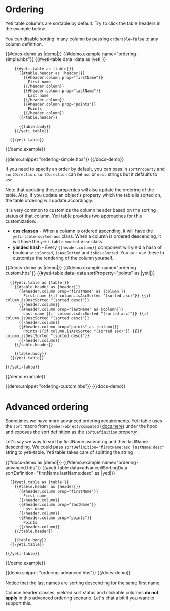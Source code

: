 # Ordering

Yeti table columns are sortable by default. Try to click the table headers in the example below.

You can disable sorting in any column by passing `orderable=false` to any column definition.

{{#docs-demo as |demo|}}
  {{#demo.example name="ordering-simple.hbs"}}
    {{#yeti-table data=data as |yeti|}}

        {{#yeti.table as |table|}}
          {{#table.header as |header|}}
            {{#header.column prop="firstName"}}
              First name
            {{/header.column}}
            {{#header.column prop="lastName"}}
              Last name
            {{/header.column}}
            {{#header.column prop="points"}}
              Points
            {{/header.column}}
          {{/table.header}}

          {{table.body}}
        {{/yeti.table}}

      {{/yeti-table}}
  {{/demo.example}}

  {{demo.snippet "ordering-simple.hbs"}}
{{/docs-demo}}

If you need to specify an order by default, you can pass in `sortProperty` and `sortDirection`. `sortDirection` can be `asc` or `desc` strings but it defaults to `asc`.

Note that updating these properties will also update the ordering of the table. Also, if you update an object's property which the table is sorted on, the table ordering will update accordingly.

It is very common to customize the column header based on the sorting status of that column.
Yeti table provides two approaches for this customization:

- **css classes** - When a column is ordered ascending, it will have the `yeti-table-sorted-asc` class. When a column is ordered descending, it will have the `yeti-table-sorted-desc` class.
- **yielded hash** - Every `{{header.column}}` component will yield a hash of booleans: `isSorted`, `isAscSorted` and `isDescSorted`. You can use these to customize the rendering of the column yourself.

{{#docs-demo as |demo|}}
  {{#demo.example name="ordering-custom.hbs"}}
    {{#yeti-table data=data sortProperty="points" as |yeti|}}

      {{#yeti.table as |table|}}
        {{#table.header as |header|}}
          {{#header.column prop="firstName" as |column|}}
            First name {{if column.isAscSorted "(sorted asc)"}} {{if column.isDescSorted "(sorted desc)"}}
          {{/header.column}}
          {{#header.column prop="lastName" as |column|}}
            Last name {{if column.isAscSorted "(sorted asc)"}} {{if column.isDescSorted "(sorted desc)"}}
          {{/header.column}}
          {{#header.column prop="points" as |column|}}
            Points {{if column.isAscSorted "(sorted asc)"}} {{if column.isDescSorted "(sorted desc)"}}
          {{/header.column}}
        {{/table.header}}

        {{table.body}}
      {{/yeti.table}}

    {{/yeti-table}}
  {{/demo.example}}

  {{demo.snippet "ordering-custom.hbs"}}
{{/docs-demo}}

# Advanced ordering

Sometimes we have more advanced ordering requirements. Yeti table uses the `sort` macro from `@ember/object/computed` ([docs here](https://emberjs.com/api/ember/3.0/functions/@ember%2Fobject%2Fcomputed/sort)) under the hood and exposes the sort definition as the `sortDefinition` property.

Let's say we way to sort by firstName ascending and then lastName descending. We could pass `sortDefinition="firstName:asc lastName:desc"` string to yeti-table. Yeti table takes care of splitting the string

{{#docs-demo as |demo|}}
  {{#demo.example name="ordering-advanced.hbs"}}
    {{#yeti-table data=advancedSortingData sortDefinition="firstName lastName:desc" as |yeti|}}

      {{#yeti.table as |table|}}
        {{#table.header as |header|}}
          {{#header.column prop="firstName"}}
            First name
          {{/header.column}}
          {{#header.column prop="lastName"}}
            Last name
          {{/header.column}}
          {{#header.column prop="points"}}
            Points
          {{/header.column}}
        {{/table.header}}

        {{table.body}}
      {{/yeti.table}}

    {{/yeti-table}}
  {{/demo.example}}

  {{demo.snippet "ordering-advanced.hbs"}}
{{/docs-demo}}

Notice that the last names are sorting descending for the same first name.

Column header classes, yielded sort status and clickable columns **do not apply** in this advanced ordering scenario. Let's chat a bit if you want to support this.